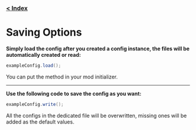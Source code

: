 ### [< Index](index.md)

# Saving Options

**Simply load the config after you created a config instance, the files will be automatically created or read:**

```java
exampleConfig.load();
```

You can put the method in your mod initializer.

***

**Use the following code to save the config as you want:**

```java
exampleConfig.write();
```

All the configs in the dedicated file will be overwritten, missing ones will be added as the default values.
